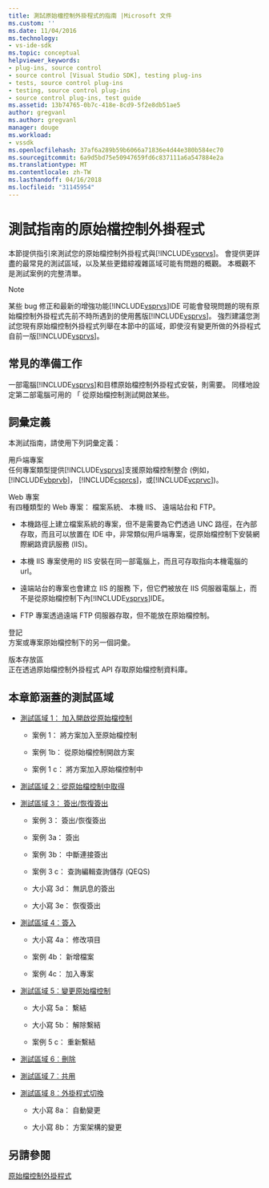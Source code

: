 ```yaml
---
title: 測試原始檔控制外掛程式的指南 |Microsoft 文件
ms.custom: ''
ms.date: 11/04/2016
ms.technology:
- vs-ide-sdk
ms.topic: conceptual
helpviewer_keywords:
- plug-ins, source control
- source control [Visual Studio SDK], testing plug-ins
- tests, source control plug-ins
- testing, source control plug-ins
- source control plug-ins, test guide
ms.assetid: 13b74765-0b7c-418e-8cd9-5f2e8db51ae5
author: gregvanl
ms.author: gregvanl
manager: douge
ms.workload:
- vssdk
ms.openlocfilehash: 37af6a289b59b6066a71836e4d44e380b584ec70
ms.sourcegitcommit: 6a9d5bd75e50947659fd6c837111a6a547884e2a
ms.translationtype: MT
ms.contentlocale: zh-TW
ms.lasthandoff: 04/16/2018
ms.locfileid: "31145954"
---
```

# <a name="test-guide-for-source-control-plug-ins"></a>測試指南的原始檔控制外掛程式
本節提供指引來測試您的原始檔控制外掛程式與[!INCLUDE[vsprvs](../../code-quality/includes/vsprvs_md.md)]。 會提供更詳盡的最常見的測試區域，以及某些更錯綜複雜區域可能有問題的概觀。 本概觀不是測試案例的完整清單。  
  
> [!NOTE]
>  某些 bug 修正和最新的增強功能[!INCLUDE[vsprvs](../../code-quality/includes/vsprvs_md.md)]IDE 可能會發現問題的現有原始檔控制外掛程式先前不時所遇到的使用舊版[!INCLUDE[vsprvs](../../code-quality/includes/vsprvs_md.md)]。 強烈建議您測試您現有原始檔控制外掛程式列舉在本節中的區域，即使沒有變更所做的外掛程式自前一版[!INCLUDE[vsprvs](../../code-quality/includes/vsprvs_md.md)]。  
  
## <a name="common-preparation"></a>常見的準備工作  
 一部電腦[!INCLUDE[vsprvs](../../code-quality/includes/vsprvs_md.md)]和目標原始檔控制外掛程式安裝，則需要。 同樣地設定第二部電腦可用的 「 從原始檔控制測試開啟某些。  
  
## <a name="definition-of-terms"></a>詞彙定義  
 本測試指南，請使用下列詞彙定義：  
  
 用戶端專案  
 任何專案類型提供[!INCLUDE[vsprvs](../../code-quality/includes/vsprvs_md.md)]支援原始檔控制整合 (例如， [!INCLUDE[vbprvb](../../code-quality/includes/vbprvb_md.md)]， [!INCLUDE[csprcs](../../data-tools/includes/csprcs_md.md)]，或[!INCLUDE[vcprvc](../../code-quality/includes/vcprvc_md.md)])。  
  
 Web 專案  
 有四種類型的 Web 專案： 檔案系統、 本機 IIS、 遠端站台和 FTP。  
  
-   本機路徑上建立檔案系統的專案，但不是需要為它們透過 UNC 路徑，在內部存取，而且可以放置在 IDE 中，非常類似用戶端專案，從原始檔控制下安裝網際網路資訊服務 (IIS)。  
  
-   本機 IIS 專案使用的 IIS 安裝在同一部電腦上，而且可存取指向本機電腦的 url。  
  
-   遠端站台的專案也會建立 IIS 的服務 下，但它們被放在 IIS 伺服器電腦上，而不是從原始檔控制下內[!INCLUDE[vsprvs](../../code-quality/includes/vsprvs_md.md)]IDE。  
  
-   FTP 專案透過遠端 FTP 伺服器存取，但不能放在原始檔控制。  
  
 登記  
 方案或專案原始檔控制下的另一個詞彙。  
  
 版本存放區  
 正在透過原始檔控制外掛程式 API 存取原始檔控制資料庫。  
  
## <a name="test-areas-covered-in-this-section"></a>本章節涵蓋的測試區域  
  
-   [測試區域 1： 加入開啟從原始檔控制](../../extensibility/internals/test-area-1-add-to-open-from-source-control.md)  
  
    -   案例 1： 將方案加入至原始檔控制  
  
    -   案例 1b： 從原始檔控制開啟方案  
  
    -   案例 1 c： 將方案加入原始檔控制中  
  
-   [測試區域 2︰從原始檔控制中取得](../../extensibility/internals/test-area-2-get-from-source-control.md)  
  
-   [測試區域 3： 簽出/恢復簽出](../../extensibility/internals/test-area-3-check-out-undo-checkout.md)  
  
    -   案例 3： 簽出/恢復簽出  
  
    -   案例 3a： 簽出  
  
    -   案例 3b： 中斷連接簽出  
  
    -   案例 3 c： 查詢編輯查詢儲存 (QEQS)  
  
    -   大小寫 3d： 無訊息的簽出  
  
    -   大小寫 3e： 恢復簽出  
  
-   [測試區域 4︰簽入](../../extensibility/internals/test-area-4-check-in.md)  
  
    -   大小寫 4a： 修改項目  
  
    -   案例 4b： 新增檔案  
  
    -   案例 4c： 加入專案  
  
-   [測試區域 5︰變更原始檔控制](../../extensibility/internals/test-area-5-change-source-control.md)  
  
    -   大小寫 5a： 繫結  
  
    -   大小寫 5b： 解除繫結  
  
    -   案例 5 c： 重新繫結  
  
-   [測試區域 6︰刪除](../../extensibility/internals/test-area-6-delete.md)  
  
-   [測試區域 7︰共用](../../extensibility/internals/test-area-7-share.md)  
  
-   [測試區域 8︰外掛程式切換](../../extensibility/internals/test-area-8-plug-in-switching.md)  
  
    -   大小寫 8a： 自動變更  
  
    -   大小寫 8b： 方案架構的變更  
  
## <a name="see-also"></a>另請參閱  
 [原始檔控制外掛程式](../../extensibility/source-control-plug-ins.md)